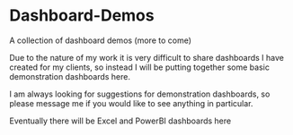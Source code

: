 # Dashboard-Demos
A collection of dashboard demos (more to come)

Due to the nature of my work it is very difficult to share dashboards I have created for my clients, so instead I will be putting together some basic demonstration dashboards here.

I am always looking for suggestions for demonstration dashboards, so please message me if you would like to see anything in particular.

Eventually there will be Excel and PowerBI dashboards here
